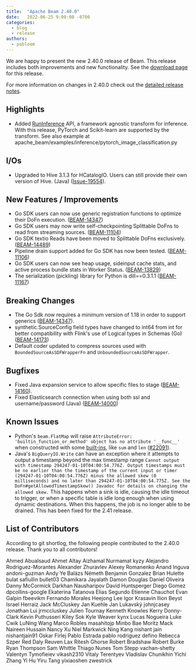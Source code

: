 ```yaml
---
title:  "Apache Beam 2.40.0"
date:   2022-06-25 9:00:00 -0700
categories:
  - blog
  - release
authors:
  - pabloem
---
```


<!--
Licensed under the Apache License, Version 2.0 (the "License");
you may not use this file except in compliance with the License.
You may obtain a copy of the License at
http://www.apache.org/licenses/LICENSE-2.0
Unless required by applicable law or agreed to in writing, software
distributed under the License is distributed on an "AS IS" BASIS,
WITHOUT WARRANTIES OR CONDITIONS OF ANY KIND, either express or implied.
See the License for the specific language governing permissions and
limitations under the License.
-->

We are happy to present the new 2.40.0 release of Beam.
This release includes both improvements and new functionality.
See the [download page](/get-started/downloads/#2400-2022-06-25) for this
release.

<!--more-->

For more information on changes in 2.40.0 check out the [detailed release notes](https://github.com/apache/beam/releases/tag/v2.40.0).

## Highlights

* Added [RunInference](https://s.apache.org/inference-sklearn-pytorch) API, a framework agnostic transform for inference. With this release, PyTorch and Scikit-learn are supported by the transform.
    See also example at apache_beam/examples/inference/pytorch_image_classification.py

## I/Os

* Upgraded to Hive 3.1.3 for HCatalogIO. Users can still provide their own version of Hive. (Java) ([Issue-19554](https://github.com/apache/beam/issues/19554)).

## New Features / Improvements

* Go SDK users can now use generic registration functions to optimize their DoFn execution. ([BEAM-14347](https://issues.apache.org/jira/browse/BEAM-14347))
* Go SDK users may now write self-checkpointing Splittable DoFns to read from streaming sources. ([BEAM-11104](https://issues.apache.org/jira/browse/BEAM-11104))
* Go SDK textio Reads have been moved to Splittable DoFns exclusively. ([BEAM-14489](https://issues.apache.org/jira/browse/BEAM-14489))
* Pipeline drain support added for Go SDK has now been tested. ([BEAM-11106](https://issues.apache.org/jira/browse/BEAM-11106))
* Go SDK users can now see heap usage, sideinput cache stats, and active process bundle stats in Worker Status. ([BEAM-13829](https://issues.apache.org/jira/browse/BEAM-13829))
* The serialization (pickling)  library for Python is dill==0.3.1.1 ([BEAM-11167](https://issues.apache.org/jira/browse/BEAM-11167))

## Breaking Changes

* The Go Sdk now requires a minimum version of 1.18 in order to support generics ([BEAM-14347](https://issues.apache.org/jira/browse/BEAM-14347)).
* synthetic.SourceConfig field types have changed to int64 from int for better compatibility with Flink's use of Logical types in Schemas (Go) ([BEAM-14173](https://issues.apache.org/jira/browse/BEAM-14173))
* Default coder updated to compress sources used with `BoundedSourceAsSDFWrapperFn` and `UnboundedSourceAsSDFWrapper`.

## Bugfixes

* Fixed Java expansion service to allow specific files to stage ([BEAM-14160](https://issues.apache.org/jira/browse/BEAM-14160)).
* Fixed Elasticsearch connection when using both ssl and username/password (Java) ([BEAM-14000](https://issues.apache.org/jira/browse/BEAM-14000))

## Known Issues

* Python's ``beam.FlatMap`` will raise ``AttributeError:
  'builtin_function_or_method' object has no attribute '__func__'`` when
  constructed with some
  [built-ins](https://docs.python.org/3/library/functions.html), like ``sum``
  and ``len`` ([#22091](https://github.com/apache/beam/issues/22091)).
* Java's ``BigQueryIO.Write`` can have an exception where it attempts to output a timestamp beyond the max timestamp range
    ``Cannot output with timestamp 294247-01-10T04:00:54.776Z. Output timestamps must be no earlier than the timestamp of the current input or timer (294247-01-10T04:00:54.776Z) minus the allowed skew (0 milliseconds) and no later than 294247-01-10T04:00:54.775Z. See the DoFn#getAllowedTimestampSkew() Javadoc for details on changing the allowed skew.``
    This happens when a sink is idle, causing the idle timeout to trigger, or when a specific table is idle long enough when using dynamic destinations.
    When this happens, the job is no longer able to be drained. This has been fixed for the 2.41 release.

## List of Contributors

According to git shortlog, the following people contributed to the 2.40.0 release. Thank you to all contributors!

Ahmed Abualsaud
Ahmet Altay
Aizhamal Nurmamat kyzy
Alejandro Rodriguez-Morantes
Alexander Zhuravlev
Alexey Romanenko
Anand Inguva
andoni-guzman
Andy Ye
Balázs Németh
Benjamin Gonzalez
Brian Hulette
bulat safiullin
bullet03
Chamikara Jayalath
Damon Douglas
Daniel Oliveira
Danny McCormick
Darkhan Nausharipov
David Huntsperger
Diego Gomez
dpcollins-google
Ekaterina Tatanova
Elias Segundo
Etienne Chauchot
Evan Galpin
fbeevikm
Fernando Morales
Heejong Lee
Igor Krasavin
Ilion Beyst
Israel Herraiz
Jack McCluskey
Jan Kuehle
Jan Lukavský
johnjcasey
Jonathan Lui
jrmccluskey
Julien Tournay
Kenneth Knowles
Kerry Donny-Clark
Kevin Puthusseri
Kiley Sok
Kyle Weaver
kynx
Lucas Nogueira
Luke Cwik
LuNing Wang
Marco Robles
masahitojp
Minbo Bae
Moritz Mack
Naireen Hussain
Nancy Xu
Niel Markwick
Ning Kang
nishant jain
nishantjain91
Oskar Firlej
Pablo Estrada
pablo rodriguez defino
Rebecca Szper
Red Daly
Reuven Lax
Ritesh Ghorse
Robert Bradshaw
Robert Burke
Ryan Thompson
Sam Whittle
Thiago Nunes
Tom Stepp
vachan-shetty
Valentyn Tymofieiev
vikash2310
Vitaly Terentyev
Vladislav Chunikhin
Yichi Zhang
Yi Hu
Yiru Tang
yixiaoshen
zwestrick
